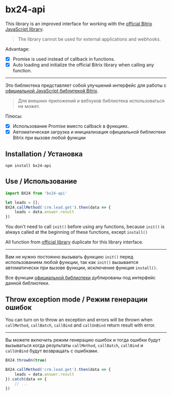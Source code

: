 # bx24-api

This library is an improved interface for working with the [official Bitrix JavaScript library](https://training.bitrix24.com/rest_help/js_library/index.php). 

> The library cannot be used for external applications and webhooks.

Advantage:
- [x] Promise is used instead of callback in functions.
- [x] Auto loading and initialize the official Bitrix library when calling any function.

---

Это библиотека представляет собой улучшений интерфейс для работы с [официальной JavaScript библитекой Bitrix](https://dev.1c-bitrix.ru/rest_help/js_library/index.php).

> Для внешних приложений и вебхуков библиотека использоваться не может.

Плюсы:
- [x] Использование Promise вместо callback в функциях.
- [x] Автоматическая загрузка и инициализация официальной библиотеки Bitrix при вызове любой функции

## Installation / Установка

```
npm install bx24-api
```

## Use / Использование

```javascript
import BX24 from 'bx24-api'

let leads = [];
BX24.callMethod('crm.lead.get').then(data => {
    leads = data.answer.result
})
```

You don't need to call `init()` before using any functions, because `init()` is always called at the beginning of these functions, except `install()`

All function from [official library](https://training.bitrix24.com/rest_help/js_library/index.php) duplicate for this library interface.

---

Вам не нужно постоянно вызывать функцию `init()` перед использованием любой функции, так как `init()` вызывается автоматически при вызове функции, исключение функция `install()`.

Все функции [официальной библиотеки](https://dev.1c-bitrix.ru/rest_help/js_library/index.php) дублированы под интерфейс данной библиотеки.

## Throw exception mode / Режим генерации ошибок

You can turn on to throw an exception and errors will be thrown when `callMethod`, `callBatch`, `callBind` and `callUnBind` return result with error.

---

Вы можете включить режим генерацию ошибок и тогда ошибки будут вызываться когда результаты `callMethod`, `callBatch`, `callBind` и `callUnBind` будут возвращать с ошибками.

```javascript
BX24.throwOn(true)

BX24.callMethod('crm.lead.get').then(data => {
    leads = data.answer.result
}).catch(data => {
    // ...
})
```
